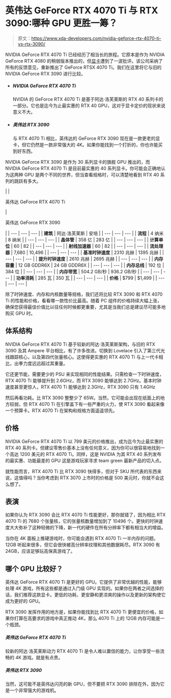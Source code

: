 # 英伟达 GeForce RTX 4070 Ti 与 RTX 3090:哪种 GPU 更胜一筹？

> 原文：<https://www.xda-developers.com/nvidia-geforce-rtx-4070-ti-vs-rtx-3090/>

NVIDIA GeForce RTX 4070 Ti 已经经历了相当长的旅程。它原本是作为 NVIDIA GeForce RTX 4080 的稍弱版本推出的，但[显卡](http://www.xda-developers.com/best-graphics-cards)遭到了一波批评。该公司采纳了所有的反馈意见，重新推出了 GeForce RTSX 4070 Ti。我们在这里将它与旧的 NVIDIA GeForce RTX 3090 进行比较。

*   ##### NVIDIA GeForce RTX 4070 Ti

    NVIDIA 的 GeForce RTX 4070 Ti 是基于阿达·洛芙莱斯的 RTX 40 系列卡的一部分。它也是迄今为止最实惠的 RTX 40 GPU，这对于显卡定价的现状来说意义不大。

*   ##### 英伟达 RTX 3090

    与 RTX 4070 Ti 相比，英伟达的 GeForce RTX 3090 现在是一款更老的显卡，但它仍然是一款非常强大的 4K。如果你能找到一个打折的，你也许能买到好东西。

NVIDIA GeForce RTX 3090 是作为 30 系列显卡的旗舰 GPU 推出的，而 NVIDIA GeForce RTX 4070 Ti 是目前最实惠的 40 系列显卡。你可能会正确地认为这两种 GPU 是两个不同的世界，但当查看规格时，可以清楚地看到 RTX 40 系列的跳跃有多大。

|  | 

英伟达 GeForce RTX 4070 Ti

 | 

英伟达 GeForce RTX 3090

 |
| --- | --- | --- |
| **建筑** | 阿达·洛芙莱斯 | 安培 |
| --- | --- | --- |
| **流程** | 4 纳米 | 8 纳米 |
| --- | --- | --- |
| **晶体管** | 358 亿 | 283 亿 |
| --- | --- | --- |
| **计算单位** | 60 | 82 |
| --- | --- | --- |
| **射线加速器** | 60 | 82 |
| --- | --- | --- |
| **流处理器** | 7,680 | 10,496 |
| --- | --- | --- |
| **基准时钟速度** | 2310 兆赫 | 1395 兆赫 |
| --- | --- | --- |
| **提升时钟速度** | 2610 兆赫 | 2695 兆赫 |
| --- | --- | --- |
| **内存容量** | 12 GB GDDR6X | 24 GB GDDR6X |
| --- | --- | --- |
| **内存总线** | 192 位 | 384 位 |
| --- | --- | --- |
| **内存带宽** | 504.2 GB/秒 | 936.2 GB/秒 |
| --- | --- | --- |
| **功率消耗** | 285 瓦 | 350 瓦 |
| --- | --- | --- |
| **价格** | $799 | $1,499 |
| --- | --- | --- |

除了时钟速度、内存和内核数量等规格，我们还将比较 RTX 3090 和 RTX 4070 Ti 的性能和价格，看看哪一款性价比最高。随着 PC 组件的价格持续大幅上涨，确保您获得最佳价值比以往任何时候都更重要，尤其是当我们总是建议尽可能多地购买 GPU 时。

## 体系结构

NVIDIA GeForce RTX 4070 Ti 基于较新的阿达·洛芙莱斯架构，与旧的 RTX 3090 及其 Ampere 平台相比，有了许多改进。切换到 Lovelace 引入了第三代光线跟踪核心，以及第四代张量核心。这使得更实惠的 RTX 4070 Ti 与上一代卡相比，出拳力度远远超过其重量。

它还更节能，需要更少的 PSU 来实现相同的性能结果。只需检查一下时钟速度，RTX 4070 Ti 能够提升到 2.6GHz，而 RTX 3090 能够达到 2.7GHz。基本时钟速度甚至更惊人，RTX 4070 Ti 能够达到 2.3GHz，RTX 3090 只有 1.4GHz

然后再看功耗。比 RTX 3090 整整少了 65W。当然，它可能会出现在纸面上的地方较弱，但 RTX 4070 Ti 在引擎盖下有一些严重的火力，使 RTX 3090 看起来像一个预算卡。RTX 4070 Ti 在架构和规格方面遥遥领先。

## 价格

NVIDIA GeForce RTX 4070 Ti 以 799 美元的价格推出，成为迄今为止最实惠的 RTX 40 系列卡。但建议零售价基本上没有任何意义，因为你可以很容易地找到一个高达 1200 美元的 RTX 4070 Ti。同样，这是 NVIDIA 为其 RTX 40 系列发布的最实惠、功能最差的 GPU 这是游戏玩家寻求 team green 最新产品的切入点。

就性能而言，RTX 4070 Ti 比 RTX 3090 快得多，但对于 SKU 所代表的东西来说，这值得吗？当你考虑到 RTX 3070 上市时的价格是 500 美元时，你就不会这么想了。

## 表演

如果你认为 RTX 3090 会比 RTX 4070 Ti 性能更好，那你就错了，因为相比 RTX 4070 Ti 的 7680 个张量核，它的张量核数量增加到了 10496 个。更快的时钟速度大大弥补了这种轻微的下降，新一代的硬件在所有分辨率下都有相当大的增益。

当你在 4K 面板上推硬游戏时，你可能会遇到 RTX 4070 Ti 一半内存的问题。12GB 听起来很多，但它会很快被高分辨率纹理和其他数据耗尽。RTX 3090 有 24GB，应该足够玩高保真游戏了。

## 哪个 GPU 比较好？

英伟达 GeForce RTX 4070 Ti 是更好的 GPU。它提供了非常优越的性能，能够处理 4K 游戏，所有这些都是通过入门级 GPU 实现的。如果你在两者之间选择的话，我们推荐这款显卡。更低的功耗、更安静和更凉爽的操作以及更新的架构使它成为更好的 GPU。

RTX 3090 发挥作用的地方是，如果你能找到比 RTX 4070 Ti 更便宜的价格，如果你打算在高要求的游戏中真正推动 4K，那么 4070 Ti 上的 12GB 内存可能是一个瓶颈。

##### 英伟达 GeForce RTX 4070 Ti

较新的阿达·洛芙莱斯动力 RTX 4070 Ti 是令人难以置信的能力，让你享受一些流畅的 4K 游戏。就是有点贵。

##### 英伟达 RTX 3090

当然，这可能不是英伟达闪亮的新 GPU，但不要把 RTX 3090 排除在外，因为它是一个非常强大的游戏机。
